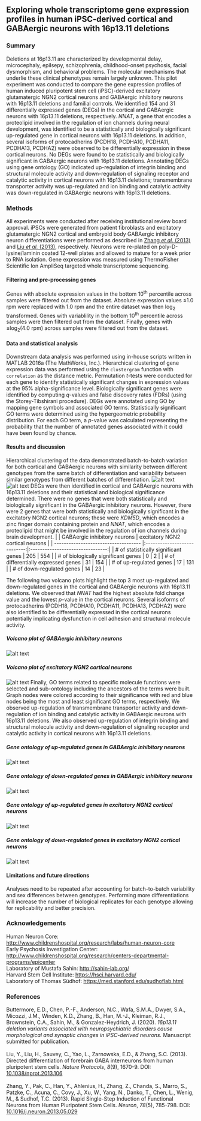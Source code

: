 ## Exploring whole transcriptome gene expression profiles in human iPSC-derived cortical and GABAergic neurons with 16p13.11 deletions


### Summary
Deletions at 16p13.11 are characterized by developmental delay, microcephaly, epilsepy, schizophrenia, childhood-onset psychosis, facial dysmorphism, and behavioral problems. The molecular mechanisms that underlie these clinical phenotypes remain largely unknown. This pilot experiment was conducted to compare the gene expression profiles of human induced pluripotent stem cell (iPSC)-derived excitatory glutamatergic NGN2 cortical neurons and GABAergic inhibitory neurons with 16p13.11 deletions and familial controls. We identified 154 and 31 differentially expressed genes (DEGs) in the cortical and GABAergic neurons with 16p13.11 deletions, respectively. *NNAT*, a gene that encodes a proteolipid involved in the regulation of ion channels during neural development, was identified to be a statistically and biologically significant up-regulated gene in cortical neurons with 16p13.11 deletions. In addition, several isoforms of protocadherins (PCDH18, PCDHA10, PCDHA11, PCDHA13, PCDHA2) were observed to be differentially expression in these cortical neurons. No DEGs were found to be statistically and biologically significant in GABAergic neurons with 16p13.11 deletions. Annotating DEGs using gene ontology (GO) indicated up-regulation of integrin binding and structural molecule activity and down-regulation of signaling receptor and catalytic activity in cortical neurons with 16p13.11 deletions; transmembrane transporter activity was up-regulated and ion binding and catalytic activity was down-regulated in GABAergic neurons with 16p13.11 deletions. 

### Methods
All experiments were conducted after receiving institutional review board approval. iPSCs were generated from patient fibroblasts and excitatory glutamatergic NGN2 cortical and embryoid body GABAergic inhibitory neuron differentiations were performed as described in [Zhang *et al.* (2013)](https://www.ncbi.nlm.nih.gov/pubmed/23764284) and [Liu *et al.* (2013)](https://www.ncbi.nlm.nih.gov/pubmed/23928500), respectively. Neurons were re-plated on poly-D-lysine/laminin coated 12-well plates and allowed to mature for a week prior to RNA isolation. Gene expression was measured using ThermoFisher Scientific Ion AmpliSeq targeted whole transcriptome sequencing. 
#### Filtering and pre-processing genes
Genes with absolute expression values in the bottom 10<sup>th</sup> percentile across samples were filtered out from the dataset. Absolute expression values &le;1.0 rpm were replaced with 1.0 rpm and the entire dataset was then log<sub>2</sub> transformed. Genes with variablility in the bottom 10<sup>th</sup> percentile across samples were then filtered out from the dataset. Finally, genes with &le;log<sub>2</sub>(4.0 rpm) across samples were filtered out from the dataset.
#### Data and statistical analysis
Downstream data analysis was performed using in-house scripts written in MATLAB 2016a (The MathWorks, Inc.). Hierarchical clustering of gene expression data was performed using the `clustergram` function with `correlation` as the distance metric. Permutation *t*-tests were conducted for each gene to identify statistically significant changes in expression values at the 95% alpha-significance level. Biologically significant genes were identified by computing *q*-values and false discovery rates (FDRs) (using the Storey-Tibshirani procedure). DEGs were annotated using GO by mapping gene symbols and associated GO terms. Statistically significant GO terms were determined using the hypergeometric probability distribution. For each GO term, a *p*-value was calculated representing the probability that the number of annotated genes associated with it could have been found by chance.

#### Results and discussion
Hierarchical clustering of the data demonstrated batch-to-batch variation for both cortical and GABAergic neurons with similarity between different genotypes from the same batch of differentiation and variability between similar genotypes from different batches of differentiation.
![alt text](https://github.com/syed-adil-wafa/gene-expression-in-16p13.11-deletion/blob/master/figures/GABAergic%20inhibitory%20neurons/clustergram.jpg) ![alt text](https://github.com/syed-adil-wafa/gene-expression-in-16p13.11-deletion/blob/master/figures/Excitatory%20NGN2%20cortical%20neurons/clustergram.jpg)
DEGs were then identified in cortical and GABAergic neurons with 16p13.11 deletions and their statistical and biological significance determined. There were no genes that were both statistically and biologically significant in the GABAergic inhibitory neurons. However, there were 2 genes that were both statistically and biologically significant in the excitatory NGN2 cortical neurons; these were *KDM5D*, which encodes a zinc finger domain containing protein and *NNAT*, which encodes a proteolipid that might be involved in the regulation of ion channels during brain development.
|                                      | GABAergic inhibitory neurons | excitatory NGN2 cortical neurons |
| ------------------------------------ |:----------------------------:|:--------------------------------:|
| # of statistically significant genes | 205                          | 554                              |
| # of biologically significant genes  | 0                            | 2                                |
| # of differentially expressed genes  | 31                           | 154                              |
| # of up-regulated genes              | 17                           | 131                              |
| # of down-regulated genes            | 14                           | 23                               |

The following two volcano plots highlight the top 3 most up-regulated and down-regulated genes in the cortical and GABAergic neurons with 16p13.11 deletions. We observed that *NNAT* had the highest absolute fold change value and the lowest *p*-value in the cortical neurons. Several isoforms of protocadherins (PCDH18, PCDHA10, PCDHA11, PCDHA13, PCDHA2) were also identified to be differentially expressed in the cortical neurons potentially implicating dysfunction in cell adhesion and structural molecule activity.  
##### Volcano plot of GABAergic inhibitory neurons
![alt text](https://github.com/syed-adil-wafa/gene-expression-in-16p13.11-deletion/blob/master/figures/GABAergic%20inhibitory%20neurons/volcano-plot.png)
##### Volcano plot of excitatory NGN2 cortical neurons
![alt text](https://github.com/syed-adil-wafa/gene-expression-in-16p13.11-deletion/blob/master/figures/Excitatory%20NGN2%20cortical%20neurons/volcano-plot.png)
Finally, GO terms related to specific molecule functions were selected and sub-ontology including the ancestors of the terms were built. Graph nodes were colored according to their significance with red and blue nodes being the most and least significant GO terms, respectively. We observed up-regulation of transmembrane transporter activity and down-regulation of ion binding and catalytic activity in GABAergic neurons with 16p13.11 deletions. We also observed up-regulation of integrin binding and structural molecule activity and down-regulation of signaling receptor and catalytic activity in cortical neurons with 16p13.11 deletions.
##### Gene ontology of up-regulated genes in GABAergic inhibitory neurons
![alt text](https://github.com/syed-adil-wafa/gene-expression-in-16p13.11-deletion/blob/master/figures/GABAergic%20inhibitory%20neurons/up-regulated-ontology.png)
##### Gene ontology of down-regulated genes in GABAergic inhibitory neurons
![alt text](https://github.com/syed-adil-wafa/gene-expression-in-16p13.11-deletion/blob/master/figures/GABAergic%20inhibitory%20neurons/down-regulated-ontology.png)
##### Gene ontology of up-regulated genes in excitatory NGN2 cortical neurons
![alt text](https://github.com/syed-adil-wafa/gene-expression-in-16p13.11-deletion/blob/master/figures/Excitatory%20NGN2%20cortical%20neurons/up-regulated-ontology.png)
##### Gene ontology of down-regulated genes in excitatory NGN2 cortical neurons
![alt text](https://github.com/syed-adil-wafa/gene-expression-in-16p13.11-deletion/blob/master/figures/Excitatory%20NGN2%20cortical%20neurons/down-regulated-ontology.png)
#### Limitations and future directions
Analyses need to be repeated after accounting for batch-to-batch variability and sex differences between genotypes. Performing more differentiations will increase the number of biological replicates for each genotype allowing for replicability and better precision.

### Acknowledgements
Human Neuron Core: http://www.childrenshospital.org/research/labs/human-neuron-core
<br/> Early Psychosis Investigation Center: http://www.childrenshospital.org/research/centers-departmental-programs/epicenter
<br/> Laboratory of Mustafa Sahin: http://sahin-lab.org/
<br/> Harvard Stem Cell Institute: https://hsci.harvard.edu/
<br/> Laboratory of Thomas S&uuml;dhof: https://med.stanford.edu/sudhoflab.html

### References
Buttermore, E.D., Chen, P.-F., Anderson, N.C., Wafa, S.M.A., Dwyer, S.A., Micozzi, J.M., Winden, K.D., Zhang, B., Han, M.-J., Kleiman, R.J., Brownstein, C.A., Sahin, M., & Gonzalez-Heydrich, J. (2020). *16p13.11 deletion variants associated with neuropsychiatric disorders cause morphological and synaptic changes in iPSC-derived neurons.* Manuscript submitted for publication.
<br/>
<br/>Liu, Y., Liu, H., Sauvey, C., Yao, L., Zarnowska, E.D., & Zhang, S.C. (2013). Directed differentiation of forebrain GABA interneurons from human pluripotent stem cells. *Nature Protocols*, *8*(9), 1670-9. DOI: [10.1038/nprot.2013.106](https://www.ncbi.nlm.nih.gov/pubmed/23928500)
<br/>
<br/> Zhang, Y., Pak, C., Han, Y., Ahlenius, H., Zhang, Z., Chanda, S., Marro, S., Patzke, C., Acuna, C., Covy, J., Xu, W., Yang, N., Danko, T., Chen, L., Wenig, M., & Sudhof, T.C. (2013). Rapid Single-Step Induction of Functional Neurons from Human Pluripotent Stem Cells. *Neuron*, *78*(5), 785-798. DOI: [10.1016/j.neuron.2013.05.029](https://www.ncbi.nlm.nih.gov/pubmed/23764284)
